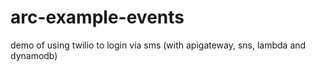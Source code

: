 # arc-example-events

demo of using twilio to login via sms (with apigateway, sns, lambda and dynamodb)
